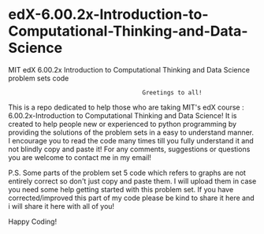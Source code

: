 edX-6.00.2x-Introduction-to-Computational-Thinking-and-Data-Science
===================================================================

MIT edX 6.00.2x Introduction to Computational Thinking and Data Science problem sets code 

                                          Greetings to all!
                                                  
This is a repo dedicated to help those who are taking MIT's edX course : 6.00.2x-Introduction to Computational Thinking and Data Science! It is created to help people new or experienced to python programming by providing the solutions of the problem sets in a easy to understand manner. I encourage you to read the code many times till you fully understand it and not blindly copy and paste it! For any comments, suggestions or questions you are welcome to contact me in my email!


P.S. Some parts of the problem set 5 code which refers to graphs are not entirely correct so don't just copy and paste them. I will upload them in case you need some help getting started with this problem set.  If you have corrected/improved this part of my code please be kind to share it here and i will share it here with all of you!


Happy Coding!
